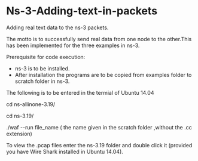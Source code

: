 # Ns-3-Adding-text-in-packets
Adding real text data to the ns-3 packets.

The motto is to successfully send real data from one node to the other.This has been implemented for the three examples in ns-3.

Prerequisite for code execution:
* ns-3 is to be installed.
* After installation the programs are to be copied from examples folder to scratch folder in ns-3.

The following is to be entered in the termial of Ubuntu 14.04

cd ns-allinone-3.19/

cd ns-3.19/

./waf  --run  file_name ( the name given in the scratch folder ,without the .cc extension)


To view the .pcap files enter the ns-3.19 folder and double click it (provided you have Wire Shark installed in Ubuntu 14.04).


